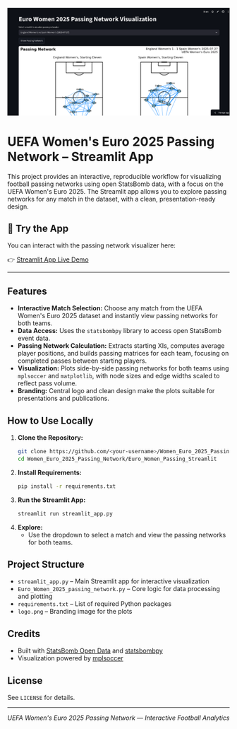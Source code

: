 <p align="center">
  <img src="./streamlit.png" alt="Passing Network Example" width="700"/>
</p>

# UEFA Women's Euro 2025 Passing Network – Streamlit App

This project provides an interactive, reproducible workflow for visualizing football passing networks using open StatsBomb data, with a focus on the UEFA Women's Euro 2025. The Streamlit app allows you to explore passing networks for any match in the dataset, with a clean, presentation-ready design.

## 🚀 Try the App

You can interact with the passing network visualizer here:

👉 [Streamlit App Live Demo](https://women-euro-2025-passing-network-app.streamlit.app/)

---

## Features

- **Interactive Match Selection:** Choose any match from the UEFA Women's Euro 2025 dataset and instantly view passing networks for both teams.
- **Data Access:** Uses the `statsbombpy` library to access open StatsBomb event data.
- **Passing Network Calculation:** Extracts starting XIs, computes average player positions, and builds passing matrices for each team, focusing on completed passes between starting players.
- **Visualization:** Plots side-by-side passing networks for both teams using `mplsoccer` and `matplotlib`, with node sizes and edge widths scaled to reflect pass volume.
- **Branding:** Central logo and clean design make the plots suitable for presentations and publications.

## How to Use Locally

1. **Clone the Repository:**
   ```bash
   git clone https://github.com/<your-username>/Women_Euro_2025_Passing_Network.git
   cd Women_Euro_2025_Passing_Network/Euro_Women_Passing_Streamlit
   ```
2. **Install Requirements:**
   ```bash
   pip install -r requirements.txt
   ```
3. **Run the Streamlit App:**
   ```bash
   streamlit run streamlit_app.py
   ```
4. **Explore:**
   - Use the dropdown to select a match and view the passing networks for both teams.

## Project Structure

- `streamlit_app.py` – Main Streamlit app for interactive visualization
- `Euro_Women_2025_passing_network.py` – Core logic for data processing and plotting
- `requirements.txt` – List of required Python packages
- `logo.png` – Branding image for the plots

## Credits

- Built with [StatsBomb Open Data](https://github.com/statsbomb/open-data) and [statsbombpy](https://github.com/statsbomb/statsbombpy)
- Visualization powered by [mplsoccer](https://mplsoccer.readthedocs.io/)

## License

See `LICENSE` for details.

---

<p align="center">
  <em>UEFA Women's Euro 2025 Passing Network &mdash; Interactive Football Analytics</em>
</p>
